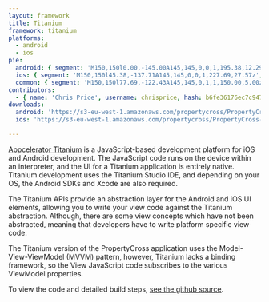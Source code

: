 ```yaml
---
layout: framework
title: Titanium
framework: titanium
platforms:
  - android
  - ios
pie:
  android: { segment: 'M150,150l0.00,-145.00A145,145,0,0,1,195.38,12.29z', line: 'M150,150l45.38,-137.71' }
  ios: { segment: 'M150,150l45.38,-137.71A145,145,0,0,1,227.69,27.57z', line: 'M150,150l77.69,-122.43' }
  common: { segment: 'M150,150l77.69,-122.43A145,145,0,1,1,150.00,5.00z', line: 'M150,150l-0.00,-145.00' }
contributors:
  - { name: 'Chris Price', username: chrisprice, hash: b6fe36176ec7c9475374a5cd3b7bef1a }
downloads:
  android: 'https://s3-eu-west-1.amazonaws.com/propertycross/PropertyCross-titanium-initial.apk'
  ios: 'https://s3-eu-west-1.amazonaws.com/propertycross/PropertyCross-titanium-initial.ipa'

---
```


[Appcelerator Titanium](http://www.appcelerator.com/) is a JavaScript-based development platform for iOS and Android development. The JavaScript code runs on the device within an interpreter, and the UI for a Titanium application is entirely native. Titanium development uses the Titanium Studio IDE, and depending on your OS, the Android SDKs and Xcode are also required.

The Titanium APIs provide an abstraction layer for the Android and iOS UI elements, allowing you to write your view code against the Titanium abstraction. Although, there are some view concepts which have not been abstracted, meaning that developers have to write platform specific view code.

The Titanium version of the PropertyCross application uses the Model-View-ViewModel (MVVM) pattern, however, Titanium lacks a binding framework, so the View JavaScript code subscribes to the various ViewModel properties.


To view the code and detailed build steps, <a href='{{ site.githuburl }}/tree/master/titanium'>see the github source</a>.